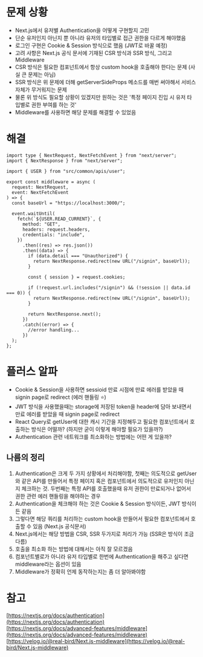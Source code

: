 # 문제 상황

- Next.js에서 유저별 Authentication을 어떻게 구현할지 고민
- 단순 유저인지 아닌지 뿐 아니라 유저의 타입별로 접근 권한을 다르게 해야했음
- 로그인 구현은 Cookie & Session 방식으로 했음 (JWT로 바꿀 예정)
- 고려 사항은 Next.js 공식 문서에 기재된 CSR 방식과 SSR 방식, 그리고 Middleware
- CSR 방식은 필요한 컴포넌트에서 항상 custom hook을 호출해야 한다는 문제 (사실 큰 문제는 아님)
- SSR 방식은 위 문제에 더해 getServerSideProps 메소드를 매번 써야해서 서비스 자체가 무거워지는 문제
- 물론 위 방식도 필요할 상황이 있겠지만 원하는 것은 '특정 페이지 진입 시 유저 타입별로 권한 부여를 하는 것'
- Middleware를 사용하면 해당 문제를 해결할 수 있었음

# 해결

```tsx
import type { NextRequest, NextFetchEvent } from "next/server";
import { NextResponse } from "next/server";

import { USER } from "src/common/apis/user";

export const middleware = async (
  request: NextRequest,
  event: NextFetchEvent
) => {
  const baseUrl = "https://localhost:3000/";

  event.waitUntil(
    fetch(`${USER.READ_CURRENT}`, {
      method: "GET",
      headers: request.headers,
      credentials: "include",
    })
      .then((res) => res.json())
      .then((data) => {
        if (data.detail === "Unauthorized") {
          return NextResponse.redirect(new URL("/signin", baseUrl));
        }

        const { session } = request.cookies;

        if (!request.url.includes("/signin") && (!session || data.id === 0)) {
          return NextResponse.redirect(new URL("/signin", baseUrl));
        }

        return NextResponse.next();
      })
      .catch((error) => {
        //error handling...
      })
  );
};
```

# 플러스 알파

- Cookie & Session을 사용하면 sessioid 만료 시점에 만료 에러를 받았을 때 signin page로 redirect (에러 핸들링 ⭐️)
- JWT 방식을 사용했을때는 storage에 저장된 token을 header에 담아 보내면서 만료 에러를 받았을 때 signin page로 redirect
- React Query로 getUser에 대한 캐시 기간을 지정해두고 필요한 컴포넌트에서 호출하는 방식은 어떨까? (하지만 굳이 이렇게 해야할 필요가 있을까?)
- Authentication 관련 네트워크를 최소화하는 방법에는 어떤 게 있을까?

## 나름의 정리

1. Authentication은 크게 두 가지 상황에서 처리해야함, 첫째는 의도적으로 getUser와 같은 API를 만들어서 특정 페이지 혹은 컴포넌트에서 의도적으로 유저인지 아닌지 체크하는 것. 두번째는 특정 API를 호출했을때 유저 권한이 만료되거나 없어서 권한 관련 에러 핸들링을 해야하는 경우
2. Authentication을 체크해야 하는 것은 Cookie & Session 방식이든, JWT 방식이든 같음
3. 그렇다면 해당 쿼리를 처리하는 custom hook을 만들어서 필요한 컴포넌트에서 호출할 수 있음 (Next.js 공식문서)
4. Next.js에서는 해당 방법을 CSR, SSR 두가지로 처리가 가능 (SSR은 방식이 조금 다름)
5. 호출을 최소화 하는 방법에 대해서는 아직 잘 모르겠음
6. 컴포넌트별로가 아니라 유저 타입별로 한번에 Authentication을 해주고 싶다면 middleware라는 옵션이 있음
7. Middleware가 정확히 언제 동작하는지는 좀 더 알아봐야함

# 참고

[https://nextjs.org/docs/authentication](https://nextjs.org/docs/authentication)  
[https://nextjs.org/docs/advanced-features/middleware](https://nextjs.org/docs/advanced-features/middleware)  
[https://velog.io/@real-bird/Next.js-middleware](https://velog.io/@real-bird/Next.js-middleware)
